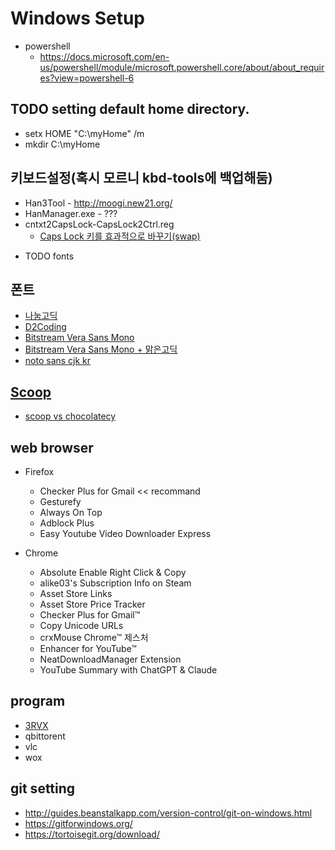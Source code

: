 # Windows Setup

- powershell
  - https://docs.microsoft.com/en-us/powershell/module/microsoft.powershell.core/about/about_requires?view=powershell-6

## TODO setting default home directory.

- setx HOME "C:\myHome" /m
- mkdir C:\myHome

## 키보드설정(혹시 모르니 kbd-tools에 백업해둠)

- Han3Tool - http://moogi.new21.org/
- HanManager.exe - ???
- cntxt2CapsLock-CapsLock2Ctrl.reg
  - [Caps Lock 키를 효과적으로 바꾸기(swap)](http://hmhm.net/entry/Caps-Lock-swap)

* TODO fonts


## 폰트

- [나눔고딕](http://dev.naver.com/projects/nanumfont/download)
- [D2Coding](https://github.com/naver/d2codingfont)
- [Bitstream Vera Sans Mono](http://www.dafont.com/bitstream-vera-mono.font)
- [Bitstream Vera Sans Mono + 맑은고딕](http://chan7ee.tistory.com/165)
- [noto sans cjk kr](https://www.google.com/get/noto/#sans-kore)

## [Scoop](http://scoop.sh/)

- [scoop vs chocolatecy](https://github.com/lukesampson/scoop/wiki/Chocolatey-Comparison)


## web browser

- Firefox
  - Checker Plus for Gmail << recommand
  - Gesturefy
  - Always On Top
  - Adblock Plus
  - Easy Youtube Video Downloader Express

- Chrome
  - Absolute Enable Right Click & Copy
  - alike03's Subscription Info on Steam
  - Asset Store Links
  - Asset Store Price Tracker
  - Checker Plus for Gmail™
  - Copy Unicode URLs
  - crxMouse Chrome™ 제스처
  - Enhancer for YouTube™
  - NeatDownloadManager Extension
  - YouTube Summary with ChatGPT & Claude


## program

- [3RVX](https://3rvx.com/)
- qbittorent
- vlc
- wox

## git setting

- <http://guides.beanstalkapp.com/version-control/git-on-windows.html>
- <https://gitforwindows.org/>
- <https://tortoisegit.org/download/>
